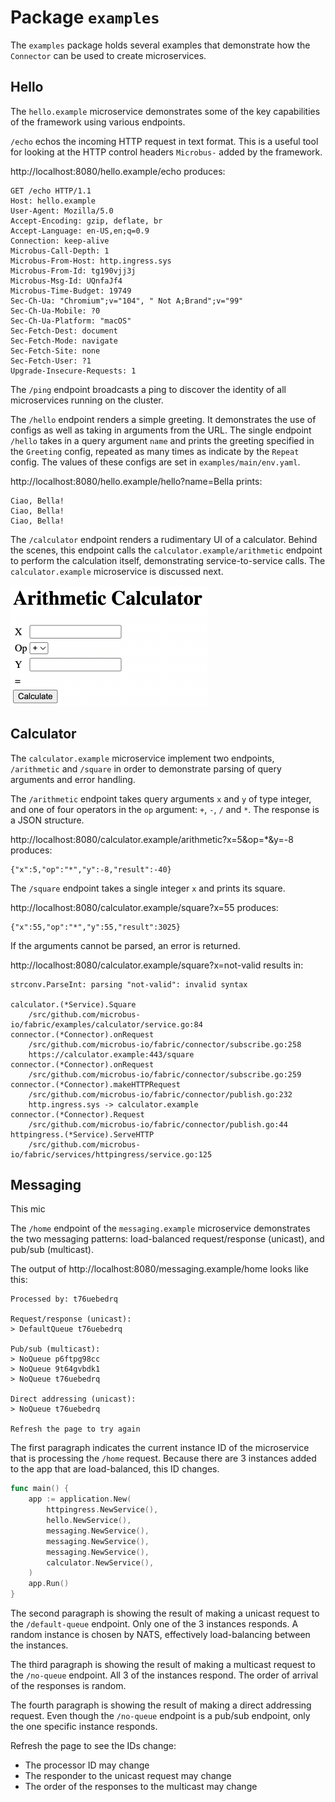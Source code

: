 # Package `examples`

The `examples` package holds several examples that demonstrate how the `Connector` can be used to create microservices.

## Hello

The `hello.example` microservice demonstrates some of the key capabilities of the framework using various endpoints.

`/echo` echos the incoming HTTP request in text format. This is a useful tool for looking at the HTTP control headers `Microbus-` added by the framework.

http://localhost:8080/hello.example/echo produces:

```http
GET /echo HTTP/1.1
Host: hello.example
User-Agent: Mozilla/5.0
Accept-Encoding: gzip, deflate, br
Accept-Language: en-US,en;q=0.9
Connection: keep-alive
Microbus-Call-Depth: 1
Microbus-From-Host: http.ingress.sys
Microbus-From-Id: tg190vjj3j
Microbus-Msg-Id: UQnfaJf4
Microbus-Time-Budget: 19749
Sec-Ch-Ua: "Chromium";v="104", " Not A;Brand";v="99"
Sec-Ch-Ua-Mobile: ?0
Sec-Ch-Ua-Platform: "macOS"
Sec-Fetch-Dest: document
Sec-Fetch-Mode: navigate
Sec-Fetch-Site: none
Sec-Fetch-User: ?1
Upgrade-Insecure-Requests: 1
```

The `/ping` endpoint broadcasts a ping to discover the identity of all microservices running on the cluster.

The `/hello` endpoint renders a simple greeting. It demonstrates the use of configs as well as taking in arguments from the URL. The single endpoint `/hello` takes in a query argument `name` and prints the greeting specified in the `Greeting` config, repeated as many times as indicate by the `Repeat` config. The values of these configs are set in `examples/main/env.yaml`.

http://localhost:8080/hello.example/hello?name=Bella prints:

```
Ciao, Bella!
Ciao, Bella!
Ciao, Bella!
```

The `/calculator` endpoint renders a rudimentary UI of a calculator. Behind the scenes, this endpoint calls the `calculator.example/arithmetic` endpoint to perform the calculation itself, demonstrating service-to-service calls. The `calculator.example` microservice is discussed next.

<img src="examples-1.png" width=315>

## Calculator

The `calculator.example` microservice implement two endpoints, `/arithmetic` and `/square` in order to demonstrate parsing of query arguments and error handling.

The `/arithmetic` endpoint takes query arguments `x` and `y` of type integer, and one of four operators in the `op` argument: `+`, `-`, `/` and `*`. The response is a JSON structure.

http://localhost:8080/calculator.example/arithmetic?x=5&op=*&y=-8 produces:

```
{"x":5,"op":"*","y":-8,"result":-40}
```

The `/square` endpoint takes a single integer `x` and prints its square.

http://localhost:8080/calculator.example/square?x=55 produces:

```
{"x":55,"op":"*","y":55,"result":3025}
```

If the arguments cannot be parsed, an error is returned.

http://localhost:8080/calculator.example/square?x=not-valid results in:

```
strconv.ParseInt: parsing "not-valid": invalid syntax

calculator.(*Service).Square
	/src/github.com/microbus-io/fabric/examples/calculator/service.go:84
connector.(*Connector).onRequest
	/src/github.com/microbus-io/fabric/connector/subscribe.go:258
	https://calculator.example:443/square
connector.(*Connector).onRequest
	/src/github.com/microbus-io/fabric/connector/subscribe.go:259
connector.(*Connector).makeHTTPRequest
	/src/github.com/microbus-io/fabric/connector/publish.go:232
	http.ingress.sys -> calculator.example
connector.(*Connector).Request
	/src/github.com/microbus-io/fabric/connector/publish.go:44
httpingress.(*Service).ServeHTTP
	/src/github.com/microbus-io/fabric/services/httpingress/service.go:125
```

## Messaging

This mic

The `/home` endpoint of the `messaging.example` microservice demonstrates the two messaging patterns: load-balanced request/response (unicast), and pub/sub (multicast).

The output of http://localhost:8080/messaging.example/home looks like this:

```
Processed by: t76uebedrq

Request/response (unicast):
> DefaultQueue t76uebedrq

Pub/sub (multicast):
> NoQueue p6ftpg98cc
> NoQueue 9t64gvbdk1
> NoQueue t76uebedrq

Direct addressing (unicast):
> NoQueue t76uebedrq

Refresh the page to try again
```

The first paragraph indicates the current instance ID of the microservice that is processing the `/home` request. Because there are 3 instances added to the app that are load-balanced, this ID changes.

```go
func main() {
	app := application.New(
		httpingress.NewService(),
		hello.NewService(),
		messaging.NewService(),
		messaging.NewService(),
		messaging.NewService(),
		calculator.NewService(),
	)
	app.Run()
}
```

The second paragraph is showing the result of making a unicast request to the `/default-queue` endpoint. Only one of the 3 instances responds. A random instance is chosen by NATS, effectively load-balancing between the instances.

The third paragraph is showing the result of making a multicast request to the `/no-queue` endpoint. All 3 of the instances respond. The order of arrival of the responses is random.

The fourth paragraph is showing the result of making a direct addressing request. Even though the `/no-queue` endpoint is a pub/sub endpoint, only the one specific instance responds.

Refresh the page to see the IDs change:

* The processor ID may change
* The responder to the unicast request may change
* The order of the responses to the multicast may change
